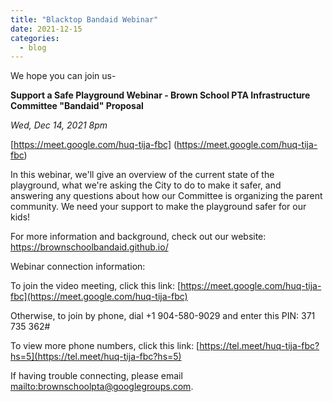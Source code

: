```yaml
---
title: "Blacktop Bandaid Webinar"
date: 2021-12-15
categories:
  - blog
---
```


We hope you can join us-

**Support a Safe Playground Webinar - Brown School PTA Infrastructure Committee "Bandaid" Proposal**

*Wed, Dec 14, 2021 8pm*

[https://meet.google.com/huq-tija-fbc] (https://meet.google.com/huq-tija-fbc)

 In this webinar, we'll give an overview of the current state of the playground, what we're asking the City to do to make it safer, and answering any questions about how our Committee is organizing the parent community. We need your support to make the playground safer for our kids!

For more information and background, check out our website: https://brownschoolbandaid.github.io/

Webinar connection information:

To join the video meeting, click this link: [https://meet.google.com/huq-tija-fbc](https://meet.google.com/huq-tija-fbc)


Otherwise, to join by phone, dial +1 904-580-9029 and enter this PIN: 371 735 362#

To view more phone numbers, click this link: [https://tel.meet/huq-tija-fbc?hs=5](https://tel.meet/huq-tija-fbc?hs=5)

If having trouble connecting, please email [mailto:brownschoolpta@googlegroups.com](brownschoolpta@googlegroups.com).

